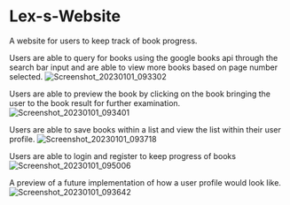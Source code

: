 # Lex-s-Website
A website for users to keep track of book progress. 

Users are able to query for books using the google books api through the search bar input and are able to view more books based on page number selected. 
![Screenshot_20230101_093302](https://user-images.githubusercontent.com/40491375/210174591-c542b059-5e80-4ada-919f-2dda4539ebd4.png)




Users are able to preview the book by clicking on the book bringing the user to the book result for further examination.
![Screenshot_20230101_093401](https://user-images.githubusercontent.com/40491375/210174594-389c413a-60c0-4073-89be-b47571ec8358.png)



Users are able to save books within a list and view the list within their user profile.
![Screenshot_20230101_093718](https://user-images.githubusercontent.com/40491375/210174596-34ee01fb-c848-4820-a011-4b0c563bbc3e.png)



Users are able to login and register to keep progress of books
![Screenshot_20230101_095006](https://user-images.githubusercontent.com/40491375/210174850-e1246c0d-b2dc-4676-8673-6f31a5e9fbce.png)



A preview of a future implementation of how a user profile would look like.
![Screenshot_20230101_093642](https://user-images.githubusercontent.com/40491375/210174595-13b2085c-f3b1-46d6-80bf-ecb075aebe76.png)



